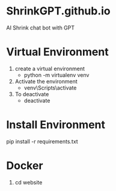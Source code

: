 # ShrinkGPT.github.io
AI Shrink chat bot with GPT


# Virtual Environment
1) create a virtual environment
    * python -m virtualenv venv
2) Activate the environment
    * venv\Scripts\activate
3) To deactivate
    * deactivate

# Install Environment
pip install -r requirements.txt


# Docker
1) cd website
<!-- 2) docker build -t website .
3) docker run -dp 127.0.0.1:3000:3000 website -->